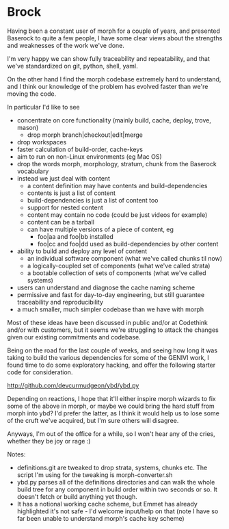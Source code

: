 # Brock
Having been a constant user of morph for a couple of years, and presented Baserock to quite a few people, I have some clear views about the strengths and weaknesses of the work we've done.

I'm very happy we can show fully traceability and repeatability, and that we've standardized on git, python, shell, yaml.

On the other hand I find the morph codebase extremely hard to understand, and I think our knowledge of the problem has evolved faster than we're moving the code.

In particular I'd like to see

- concentrate on core functionality (mainly build, cache, deploy, trove, mason)
  - drop morph branch|checkout|edit|merge
- drop workspaces
- faster calculation of build-order, cache-keys
- aim to run on non-Linux environments (eg Mac OS)
- drop the words morph, morphology, stratum, chunk from the Baserock vocabulary
- instead we just deal with content
  - a content definition may have contents and build-dependencies
  - contents is just a list of content
  - build-dependencies is just a list of content too
  - support for nested content
  - content may contain no code (could be just videos for example)
  - content can be a tarball
  - can have multiple versions of a piece of content, eg
    - foo|aa and foo|bb installed
    - foo|cc and foo|dd used as build-dependencies by other content
- ability to build and deploy any level of content
  - an individual software component (what we've called chunks til now)
  - a logically-coupled set of components (what we've called strata)
  - a bootable collection of sets of components (what we've called systems)
- users can understand and diagnose the cache naming scheme
- permissive and fast for day-to-day engineering, but still guarantee traceability and reproducibility
- a much smaller, much simpler codebase than we have with morph

Most of these ideas have been discussed in public and/or at Codethink and/or with customers, but it seems we're struggling to attack the changes given our existing commitments and codebase.

Being on the road for the last couple of weeks, and seeing how long it was taking to build the various dependencies for some of the GENIVI work, I found time to do some exploratory hacking, and offer the following starter code for consideration.

http://github.com/devcurmudgeon/ybd/ybd.py

Depending on reactions, I hope that it'll either inspire morph wizards to fix some of the above in morph, or maybe we could bring the hard stuff from morph into ybd? I'd prefer the latter, as I think it would help us to lose some of the cruft we've acquired, but I'm sure others will disagree. 

Anyways, I'm out of the office for a while, so I won't hear any of the cries, whether they be joy or rage :)

Notes:
- definitions.git are tweaked to drop strata, systems, chunks etc. The script I'm using for the tweaking is morph-converter.sh
- ybd.py parses all of the definitions directories and can walk the
  whole build tree for any component in build order within two seconds or so. It doesn't fetch or build anything yet though.
- It has a notional working cache scheme, but Emmet has already highlighted it's not safe - I'd welcome input/help on that (note I have so far been unable to understand morph's cache key scheme)
